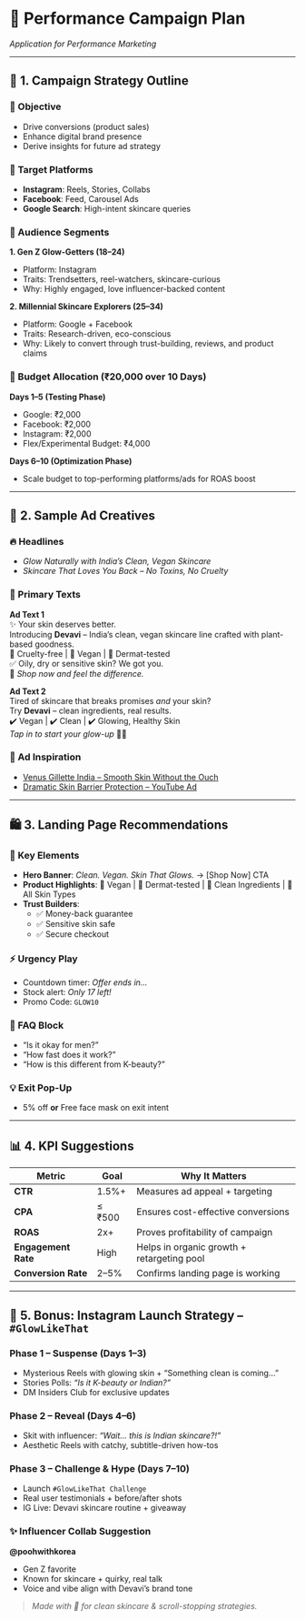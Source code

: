# 🌿 Performance Campaign Plan  
_Application for Performance Marketing_

---

## 🚀 1. Campaign Strategy Outline

### 🎯 Objective
- Drive conversions (product sales)  
- Enhance digital brand presence  
- Derive insights for future ad strategy  

### 📍 Target Platforms
- **Instagram**: Reels, Stories, Collabs  
- **Facebook**: Feed, Carousel Ads  
- **Google Search**: High-intent skincare queries  

### 👥 Audience Segments
**1. Gen Z Glow-Getters (18–24)**  
- Platform: Instagram  
- Traits: Trendsetters, reel-watchers, skincare-curious  
- Why: Highly engaged, love influencer-backed content  

**2. Millennial Skincare Explorers (25–34)**  
- Platform: Google + Facebook  
- Traits: Research-driven, eco-conscious  
- Why: Likely to convert through trust-building, reviews, and product claims  

### 💸 Budget Allocation (₹20,000 over 10 Days)
**Days 1–5 (Testing Phase)**  
- Google: ₹2,000  
- Facebook: ₹2,000  
- Instagram: ₹2,000  
- Flex/Experimental Budget: ₹4,000  

**Days 6–10 (Optimization Phase)**  
- Scale budget to top-performing platforms/ads for ROAS boost  
---

## 🎨 2. Sample Ad Creatives

### 🔥 Headlines
- _Glow Naturally with India’s Clean, Vegan Skincare_  
- _Skincare That Loves You Back – No Toxins, No Cruelty_  

### 📝 Primary Texts
**Ad Text 1**  
✨ Your skin deserves better.  
Introducing **Devavi** – India’s clean, vegan skincare line crafted with plant-based goodness.  
💚 Cruelty-free | 🌱 Vegan | 🧪 Dermat-tested  
✅ Oily, dry or sensitive skin? We got you.  
🛒 _Shop now and feel the difference._

**Ad Text 2**  
Tired of skincare that breaks promises *and* your skin?  
Try **Devavi** – clean ingredients, real results.  
✔️ Vegan | ✔️ Clean | ✔️ Glowing, Healthy Skin  
_Tap in to start your glow-up_ 🌿✨

### 🔗 Ad Inspiration
- [Venus Gillette India – Smooth Skin Without the Ouch](https://www.youtube.com/watch?v=a6l7YdOTrKQ)  
- [Dramatic Skin Barrier Protection – YouTube Ad](https://www.youtube.com/watch?v=2TqF0bUsVCk)

---

## 🛍 3. Landing Page Recommendations

### 🧩 Key Elements
- **Hero Banner**: _Clean. Vegan. Skin That Glows._ → [Shop Now] CTA  
- **Product Highlights**: 🌱 Vegan | 🔬 Dermat-tested | 🍃 Clean Ingredients | 🧴 All Skin Types  
- **Trust Builders**:  
  - ✅ Money-back guarantee  
  - ✅ Sensitive skin safe  
  - ✅ Secure checkout  

### ⚡ Urgency Play
- Countdown timer: _Offer ends in..._  
- Stock alert: _Only 17 left!_  
- Promo Code: `GLOW10`  

### 💬 FAQ Block
- “Is it okay for men?”  
- “How fast does it work?”  
- “How is this different from K-beauty?”  

### 💡 Exit Pop-Up
- 5% off **or** Free face mask on exit intent  

---

## 📊 4. KPI Suggestions

| Metric              | Goal         | Why It Matters                            |
|---------------------|--------------|--------------------------------------------|
| **CTR**             | 1.5%+        | Measures ad appeal + targeting             |
| **CPA**             | ≤ ₹500       | Ensures cost-effective conversions         |
| **ROAS**            | 2x+          | Proves profitability of campaign           |
| **Engagement Rate** | High         | Helps in organic growth + retargeting pool |
| **Conversion Rate** | 2–5%         | Confirms landing page is working           |

---

## 🎉 5. Bonus: Instagram Launch Strategy – `#GlowLikeThat`

### Phase 1 – Suspense (Days 1–3)
- Mysterious Reels with glowing skin + “Something clean is coming…”  
- Stories Polls: _“Is it K-beauty or Indian?”_  
- DM Insiders Club for exclusive updates  

### Phase 2 – Reveal (Days 4–6)
- Skit with influencer: _“Wait… this is Indian skincare?!”_  
- Aesthetic Reels with catchy, subtitle-driven how-tos  

### Phase 3 – Challenge & Hype (Days 7–10)
- Launch `#GlowLikeThat Challenge`  
- Real user testimonials + before/after shots  
- IG Live: Devavi skincare routine + giveaway  

### ✨ Influencer Collab Suggestion
**@poohwithkorea**  
- Gen Z favorite  
- Known for skincare + quirky, real talk  
- Voice and vibe align with Devavi’s brand tone  

> _Made with 💚 for clean skincare & scroll-stopping strategies._
